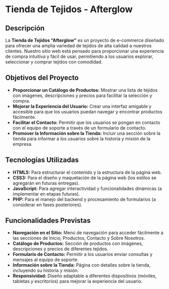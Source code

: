 # Tienda de Tejidos - Afterglow

## Descripción

La **Tienda de Tejidos “Afterglow”** es un proyecto de e-commerce diseñado para ofrecer una amplia variedad de tejidos de alta calidad a nuestros clientes. Nuestro sitio web está pensado para proporcionar una experiencia de compra intuitiva y fácil de usar, permitiendo a los usuarios explorar, seleccionar y comprar tejidos con comodidad.

## Objetivos del Proyecto

- **Proporcionar un Catálogo de Productos:** Mostrar una lista de tejidos con imágenes, descripciones y precios para facilitar la selección y compra.
- **Mejorar la Experiencia del Usuario:** Crear una interfaz amigable y accesible para que los usuarios puedan navegar y encontrar productos fácilmente.
- **Facilitar el Contacto:** Permitir que los usuarios se pongan en contacto con el equipo de soporte a través de un formulario de contacto.
- **Promover la Información sobre la Tienda:** Incluir una sección sobre la tienda para informar a los usuarios sobre la historia y misión de la empresa.

## Tecnologías Utilizadas

- **HTML5:** Para estructurar el contenido y la estructura de la página web.
- **CSS3:** Para el diseño y maquetación de la página web (los estilos se agregarán en futuras entregas).
- **JavaScript:** Para agregar interactividad y funcionalidades dinámicas (a implementar en etapas futuras).
- **PHP:** Para el manejo del backend y procesamiento de formularios (a considerar en fases posteriores).

## Funcionalidades Previstas

- **Navegación en el Sitio:** Menú de navegación para acceder fácilmente a las secciones de Inicio, Productos, Contacto y Sobre Nosotros.
- **Catálogo de Productos:** Sección de productos con imágenes, descripciones y precios de diferentes tejidos.
- **Formulario de Contacto:** Permitir a los usuarios enviar consultas y mensajes al equipo de soporte.
- **Información sobre la Tienda:** Página con detalles sobre la tienda, incluyendo su historia y misión.
- **Responsividad:** Diseño adaptable a diferentes dispositivos (móviles, tabletas y escritorios) para mejorar la experiencia del usuario.

